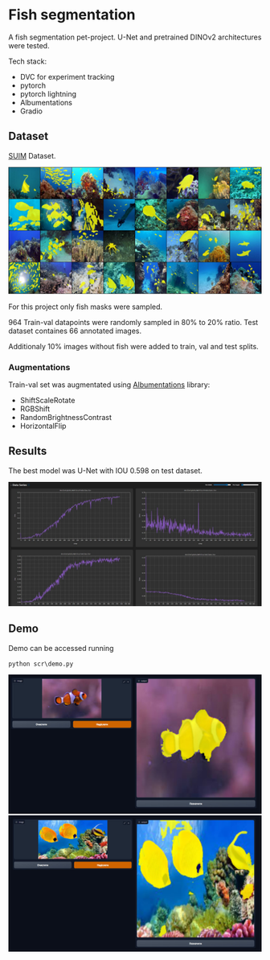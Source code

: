 # Fish segmentation

A fish segmentation pet-project.
U-Net and pretrained DINOv2 architectures were tested.

Tech stack:
 - DVC for experiment tracking
 - pytorch
 - pytorch lightning
 - Albumentations
 - Gradio


## Dataset
[SUIM](https://irvlab.cs.umn.edu/resources/suim-dataset) Dataset.

![](assets\test.jpg)

For this project only fish masks were sampled.

964 Train-val datapoints were randomly sampled in 80% to 20% ratio.
Test dataset containes 66 annotated images.

Additionaly 10% images without fish were added to train, val and test splits.


### Augmentations
Train-val set was augmentated using [Albumentations](https://albumentations.ai/) library:
 - ShiftScaleRotate
 - RGBShift
 - RandomBrightnessContrast
 - HorizontalFlip

## Results
The best model was U-Net with IOU 0.598 on test dataset.

![](assets\plots.jpg)

## Demo
Demo can be accessed running 

```
python scr\demo.py
```

![](assets\demo1.png)
![](assets\demo2.png)